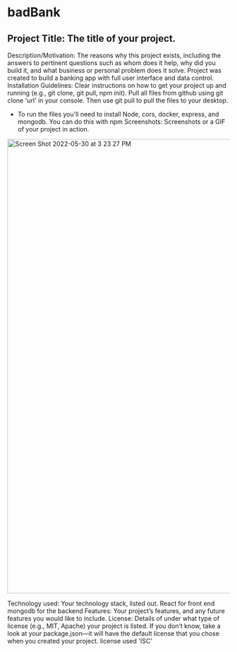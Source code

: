 # badBank

## Project Title: The title of your project.
Description/Motivation: The reasons why this project exists, including the answers to pertinent questions such as whom does it help, why did you build it, and what business or personal problem does it solve.
Project was created to build a banking app with full user interface and data control.
Installation Guidelines: Clear instructions on how to get your project up and running (e.g., git clone, git pull, npm init).
Pull all files from github using git clone 'url' in your console. Then use git pull to pull the files to your desktop. 
- To run the files you'll need to install Node, cors, docker, express, and mongodb. You can do this with npm
Screenshots: Screenshots or a GIF of your project in action.
<img width="1028" alt="Screen Shot 2022-05-30 at 3 23 27 PM" src="https://user-images.githubusercontent.com/78602011/171064373-26d257d3-35f7-4928-ac00-e1f7b32b1aa8.png">

Technology used: Your technology stack, listed out. 
React for front end 
mongodb for the backend
Features: Your project’s features, and any future features you would like to include.
License: Details of under what type of license (e.g., MIT, Apache) your project is listed. If you don’t know, take a look at your package.json—it will have the default license that you chose when you created your project.
license used 'ISC'
